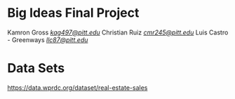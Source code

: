 # Big Ideas Final Project
Kamron Gross
*kag497@pitt.edu*
Christian Ruiz
*cmr245@pitt.edu*
Luis Castro - Greenways
*llc87@pitt.edu*


# Data Sets
https://data.wprdc.org/dataset/real-estate-sales


